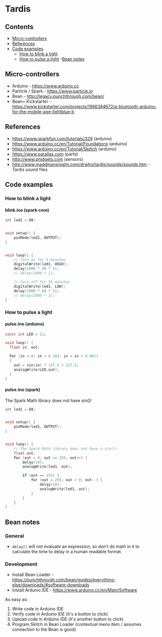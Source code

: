 # Tardis


## Contents

- [Micro-controllers](#Micro-controllers)
- [References](#References)
- [Code examples](#Code-examples)
  - [How to blink a light](#How-to-blink-a-light)
  - [How to pulse a light](#How-to-pulse-a-light)
-[Bean notes](#Bean-notes)



## Micro-controllers

- Arduino - https://www.arduino.cc
- Particle / Spark - https://www.particle.io
- Bean - http://legacy.punchthrough.com/bean/
- Bean+ Kickstarter - https://www.kickstarter.com/projects/1966384672/a-bluetooth-arduino-for-the-mobile-age-lightblue-b


## References

- https://www.sparkfun.com/tutorials/329 (arduino)
- https://www.arduino.cc/en/Tutorial/Foundations (arduino)
- https://www.arduino.cc/en/Tutorial/Sketch (arduino)
- https://www.parallax.com (parts)
- http://www.phidgets.com (sensors)
- http://www.maddmansrealm.com/drwho/tardis/sounds/sounds.htm - Tardis sound files


## Code examples
### How to blink a light
#### blink.ino (spark core)

```c
int led1 = D0;


void setup() {
    pinMode(led1, OUTPUT);
}


void loop() {
    // turn on for 5 minutes
    digitalWrite(led1, HIGH);
    delay(1000 * 60 * 5);
    // delay(1000 * 1);

    // turn off for 55 minutes
    digitalWrite(led1, LOW);
    delay(1000 * 60 * 5);
    // delay(1000 * 1);
}
```



### How to pulse a light
#### pulse.ino (arduino)

```c
const int LED = 11;

void loop() {
  float in, out;

  for (in = 0; in < 6.283; in = in + 0.001)
  {
    out = sin(in) * 127.5 + 127.5;
    analogWrite(LED,out);
  }
}
```

#### pulse.ino (spark)
The Spark Math library does not have sin()!

```c
int led1 = D0;


void setup() {
    pinMode(led1, OUTPUT);
}


void loop() {
    // The Spark Math library does not have a sin()!
    float out;
    for (out = 0; out <= 255; out++) {
        delay(10);
        analogWrite(led1, out);

        if (out == 255) {
            for (out = 255; out > 0; out--) {
                delay(10);
                analogWrite(led1, out);
            }
        }
    }
}
```


## Bean notes
### General
- `delay()` will not evaluate an expression, so don't do math in it to calculate
  the time to delay in a human readable format.

### Development
- Install Bean Loader - https://punchthrough.com/bean/guides/everything-else/downloads/#software-downloads
- Install Ardunio IDE - https://www.arduino.cc/en/Main/Software

As easy as:

1. Write code in Arduino IDE
2. Verify code in Arduino IDE (it's a button to click)
3. Upload code in Arduino IDE (it's another button to click)
4. Program Skitch in Bean Loader (contextual menu item / assumes connection to
   the Bean is good)
